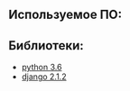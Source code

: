 ## Используемое ПО:

## Библиотеки:
* [python 3.6](https://www.python.org/downloads/release/python-360/)
* [django 2.1.2](https://www.djangoproject.com/download/)


